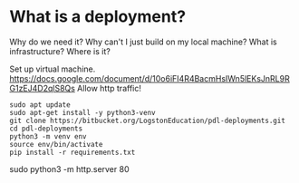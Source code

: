 # What is a deployment?
Why do we need it? Why can't I just build on my local machine? 
What is infrastructure? Where is it?

Set up virtual machine.
https://docs.google.com/document/d/10o6iFI4R4BacmHsIWn5lEKsJnRL9RG1zEJ4D2qlS8Qs
Allow http traffic!



    sudo apt update
    sudo apt-get install -y python3-venv
    git clone https://bitbucket.org/LogstonEducation/pdl-deployments.git
    cd pdl-deployments
    python3 -m venv env
    source env/bin/activate
    pip install -r requirements.txt


sudo python3 -m http.server 80

